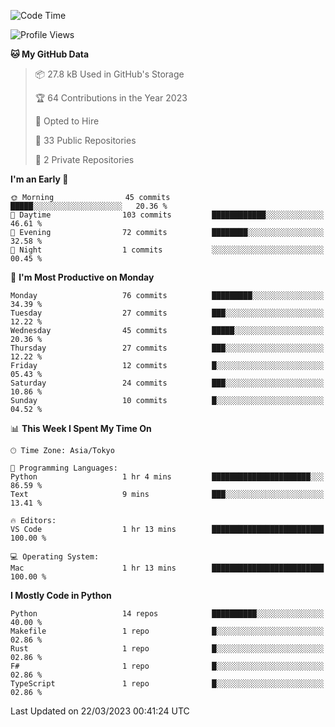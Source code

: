 <!--START_SECTION:waka-->
![Code Time](http://img.shields.io/badge/Code%20Time-602%20hrs%2018%20mins-blue)

![Profile Views](http://img.shields.io/badge/Profile%20Views-0-blue)

**🐱 My GitHub Data** 

> 📦 27.8 kB Used in GitHub's Storage 
 > 
> 🏆 64 Contributions in the Year 2023
 > 
> 💼 Opted to Hire
 > 
> 📜 33 Public Repositories 
 > 
> 🔑 2 Private Repositories 
 > 
**I'm an Early 🐤** 

```text
🌞 Morning                45 commits          █████░░░░░░░░░░░░░░░░░░░░   20.36 % 
🌆 Daytime                103 commits         ████████████░░░░░░░░░░░░░   46.61 % 
🌃 Evening                72 commits          ████████░░░░░░░░░░░░░░░░░   32.58 % 
🌙 Night                  1 commits           ░░░░░░░░░░░░░░░░░░░░░░░░░   00.45 % 
```
📅 **I'm Most Productive on Monday** 

```text
Monday                   76 commits          █████████░░░░░░░░░░░░░░░░   34.39 % 
Tuesday                  27 commits          ███░░░░░░░░░░░░░░░░░░░░░░   12.22 % 
Wednesday                45 commits          █████░░░░░░░░░░░░░░░░░░░░   20.36 % 
Thursday                 27 commits          ███░░░░░░░░░░░░░░░░░░░░░░   12.22 % 
Friday                   12 commits          █░░░░░░░░░░░░░░░░░░░░░░░░   05.43 % 
Saturday                 24 commits          ███░░░░░░░░░░░░░░░░░░░░░░   10.86 % 
Sunday                   10 commits          █░░░░░░░░░░░░░░░░░░░░░░░░   04.52 % 
```


📊 **This Week I Spent My Time On** 

```text
🕑︎ Time Zone: Asia/Tokyo

💬 Programming Languages: 
Python                   1 hr 4 mins         ██████████████████████░░░   86.59 % 
Text                     9 mins              ███░░░░░░░░░░░░░░░░░░░░░░   13.41 % 

🔥 Editors: 
VS Code                  1 hr 13 mins        █████████████████████████   100.00 % 

💻 Operating System: 
Mac                      1 hr 13 mins        █████████████████████████   100.00 % 
```

**I Mostly Code in Python** 

```text
Python                   14 repos            ██████████░░░░░░░░░░░░░░░   40.00 % 
Makefile                 1 repo              █░░░░░░░░░░░░░░░░░░░░░░░░   02.86 % 
Rust                     1 repo              █░░░░░░░░░░░░░░░░░░░░░░░░   02.86 % 
F#                       1 repo              █░░░░░░░░░░░░░░░░░░░░░░░░   02.86 % 
TypeScript               1 repo              █░░░░░░░░░░░░░░░░░░░░░░░░   02.86 % 
```




 Last Updated on 22/03/2023 00:41:24 UTC
<!--END_SECTION:waka-->
